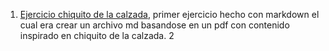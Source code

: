 1. [Ejercicio chiquito de la calzada](https://github.com/sergioazogue777/Portfolio/blob/main/ejercicios/chiquito.md), primer ejercicio hecho con markdown el cual era crear un archivo md basandose en un pdf con contenido inspirado en chiquito de la calzada.
2  
